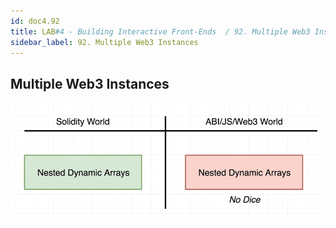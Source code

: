 ```yaml
---
id: doc4.92
title: LAB#4 - Building Interactive Front-Ends  / 92. Multiple Web3 Instances
sidebar_label: 92. Multiple Web3 Instances
---
```


## Multiple Web3 Instances



![alt text](.\assets\Imagem67_1.jpg)
